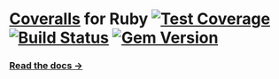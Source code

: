 # [Coveralls](http://coveralls.io) for Ruby [![Test Coverage](https://coveralls.io/repos/lemurheavy/coveralls-ruby/badge.svg?branch=master)](https://coveralls.io/r/lemurheavy/coveralls-ruby) [![Build Status](https://secure.travis-ci.org/lemurheavy/coveralls-ruby.svg?branch=master)](https://travis-ci.org/lemurheavy/coveralls-ruby) [![Gem Version](https://badge.fury.io/rb/coveralls.svg)](http://badge.fury.io/rb/coveralls)

### [Read the docs &rarr;](https://docs.coveralls.io/ruby-on-rails)
